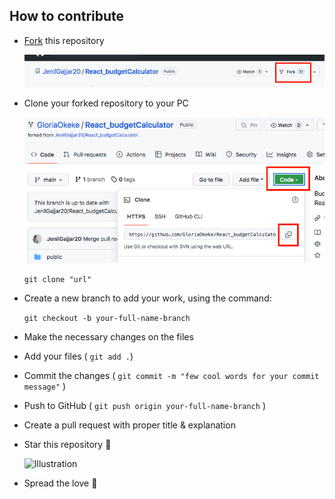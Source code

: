 ## How to contribute

- [Fork](https://github.com/hitchhicker007/tic_tac_toe/fork) this repository

  ![Illustration](src/img/Screen%20Shot%202022-10-21%20at%2010.12.25%20PM.png)

- Clone your forked repository to your PC
  
  ![Illustration](src/img/Screen%20Shot%202022-10-21%20at%2010.13.41%20PM.png)
   
   ```git clone "url"```

- Create a new branch to add your work, using the command:
  
   `git checkout -b your-full-name-branch`

- Make the necessary changes on the files
- Add your files ( `git add .`)
- Commit the changes ( `git commit -m "few cool words for your commit message"` ) 
- Push to GitHub ( `git push origin your-full-name-branch` )
- Create a pull request with proper title & explanation 
- Star this repository 🌟
  
  ![Illustration](src/img/Screen%20Shot%202022-10-22%20at%201.55.40%20AM.png)

- Spread the love 💙
